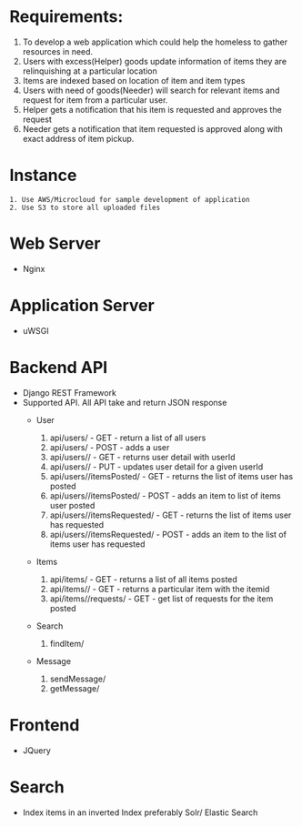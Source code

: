 # Requirements:
   1. To develop a web application which could help the homeless to gather resources in need.
   2. Users with excess(Helper) goods update information of items they are relinquishing at a particular location
   3. Items are indexed based on location of item and item types
   4. Users with need of goods(Needer) will search for relevant items and request for item from a particular user.
   5. Helper gets a notification that his item is requested and approves the request
   6. Needer gets a notification that item requested is approved along with exact address of item pickup.

# Instance
    1. Use AWS/Microcloud for sample development of application
    2. Use S3 to store all uploaded files

# Web Server
 - Nginx

# Application Server
 - uWSGI

# Backend API
 - Django REST Framework
 - Supported API. All API take and return JSON response
    - User
        1. api/users/ - GET - return a list of all users
        2. api/users/ - POST - adds a user
        3. api/users/<userId>/ - GET - returns user detail with userId
        4. api/users/<userId>/ - PUT - updates user detail for a given userId
        5. api/users/<userId>/itemsPosted/ - GET - returns the list of items user has posted
        6. api/users/<userId>/itemsPosted/ - POST - adds an item to list of items user posted
        7. api/users/<userId>/itemsRequested/ - GET - returns the list of items user has requested
        8. api/users/<userId>/itemsRequested/ - POST - adds an item to the list of items user has requested
        
    - Items
        1. api/items/ - GET - returns a list of all items posted
        2. api/items/<itemId>/ - GET - returns a particular item with the itemid
        3. api/items/<itemId>/requests/ - GET - get list of requests for the item posted

    - Search
        1. findItem/<string>

    - Message
        1. sendMessage/<messageId>
        2. getMessage/<messageid>

# Frontend 
 - JQuery

# Search
 - Index items in an inverted Index preferably Solr/ Elastic Search 